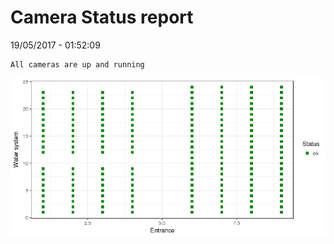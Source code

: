 Camera Status report
================
19/05/2017 - 01:52:09

    All cameras are up and running

![](camreport_files/figure-markdown_github/unnamed-chunk-2-1.png)
